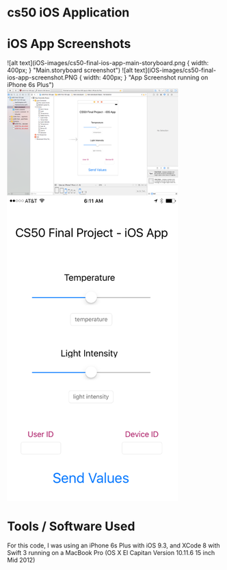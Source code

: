 # cs50 iOS Application

# iOS App Screenshots

![alt text](iOS-images/cs50-final-ios-app-main-storyboard.png { width: 400px; } "Main.storyboard screenshot")
![alt text](iOS-images/cs50-final-ios-app-screenshot.PNG { width: 400px; } "App Screenshot running on iPhone 6s Plus")
<img src="iOS-images/cs50-final-ios-app-main-storyboard.png" width="400px">
<img src="iOS-images/cs50-final-ios-app-screenshot.PNG" width="400px">

# Tools / Software Used

For this code, I was using an iPhone 6s Plus with iOS 9.3, and XCode 8 with Swift 3 running on a MacBook Pro (OS X El Capitan Version 10.11.6 15 inch Mid 2012)
